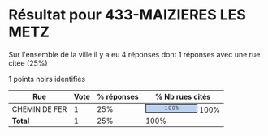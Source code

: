 # Résultat pour 433-MAIZIERES LES METZ

Sur l'ensemble de la ville il y a eu 4 réponses dont 1 réponses avec une rue citée (25%)

1 points noirs identifiés

| Rue | Vote | % réponses | % Nb rues cités|
|-----|------|------------|----------------|
| CHEMIN DE FER | 1 | 25% | <img src="../../img/bar_100.gif" />&nbsp;100%|
| **Total** | 1 | 25% | 100%|
